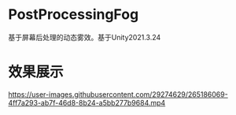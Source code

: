 # PostProcessingFog
基于屏幕后处理的动态雾效。基于Unity2021.3.24
# 效果展示
https://user-images.githubusercontent.com/29274629/265186069-4ff7a293-ab7f-46d8-8b24-a5bb277b9684.mp4

